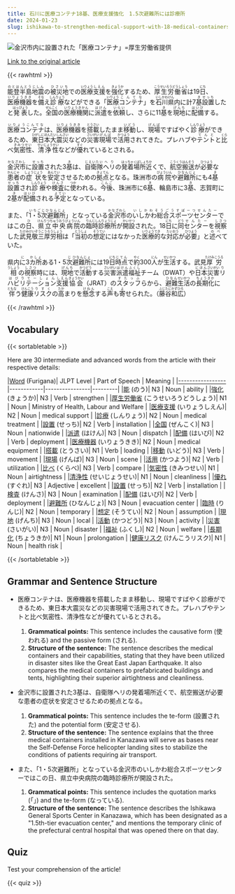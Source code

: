 ```yaml
---
title: 石川に医療コンテナ18基、医療支援強化　1.5次避難所には診療所
date: 2024-01-23
slug: ishikawa-to-strengthen-medical-support-with-18-medical-containers-clinics-in-1-5th-evacuation-centers
---
```


![金沢市内に設置された「医療コンテナ」=厚生労働省提供](https://www.asahicom.jp/imgopt/img/2f8d3b211b/comm_L/AS20240119004130.jpg "金沢市内に設置された「医療コンテナ」=厚生労働省提供")

[Link to the original article](https://asahi.com/articles/ASS1M77CNS1MUTFL01W.html?iref=pc_apital_top__n)

{{< rawhtml >}}
<p><ruby>能登半島<rt>のとはんとう</rt></ruby><ruby>地震<rt>じしん</rt></ruby>の<ruby>被災地<rt>ひさいち</rt></ruby>での<ruby>医療<rt>いりょう</rt></ruby><ruby>支援<rt>しえん</rt></ruby>を<ruby>強化<rt>きょうか</rt></ruby>するため、<ruby>厚生労働省<rt>こうせいろうどうしょう</rt></ruby>は19<ruby>日<rt>にち</rt></ruby>、<ruby>医療機器<rt>いりょうきき</rt></ruby>を<ruby>備<rt>そな</rt></ruby>え<ruby>診療<rt>しんりょう</rt></ruby>などができる「<ruby>医療<rt>いりょう</rt></ruby><ruby>コンテナ<rt>こんてな</rt></ruby>」を<ruby>石川県<rt>いしかわけん</rt></ruby>内に計7<ruby>基<rt>き</rt></ruby><ruby>設置<rt>せっち</rt></ruby>したと<ruby>発表<rt>はっぴょう</rt></ruby>した。<ruby>全国<rt>ぜんこく</rt></ruby>の<ruby>医療機関<rt>いりょうきかん</rt></ruby>に<ruby>派遣<rt>はけん</rt></ruby>を<ruby>依頼<rt>いらい</rt></ruby>し、さらに11<ruby>基<rt>き</rt></ruby>を<ruby>現地<rt>げんち</rt></ruby>に<ruby>配備<rt>はいび</rt></ruby>する。</p>

<p><ruby>医療コンテナ<rt>いりょうこんてな</rt></ruby>は、<ruby>医療機器<rt>いりょうきき</rt></ruby>を<ruby>搭載<rt>とうさい</rt></ruby>したまま<ruby>移動<rt>いどう</rt></ruby>し、<ruby>現場<rt>げんば</rt></ruby>ですばやく<ruby>診療<rt>しんりょう</rt></ruby>ができるため、<ruby>東日本<rt>ひがしにほん</rt></ruby><ruby>大震災<rt>だいしんさい</rt></ruby>などの<ruby>災害<rt>さいがい</rt></ruby><ruby>現場<rt>げんば</rt></ruby>で<ruby>活用<rt>かつよう</rt></ruby>されてきた。プレハブや<ruby>テント<rt>てんと</rt></ruby>と<ruby>比<rt>くら</rt></ruby>べ<ruby>気密性<rt>きみつせい</rt></ruby>、<ruby>清浄性<rt>せいじょうせい</rt></ruby>などが<ruby>優<rt>すぐ</rt></ruby>れているとされる。</p>

<p><ruby>金沢市<rt>かなざわし</rt></ruby>に<ruby>設置<rt>せっち</rt></ruby>された3<ruby>基<rt>き</rt></ruby>は、<ruby>自衛隊<rt>じえいたい</rt></ruby><ruby>ヘリ<rt>へり</rt></ruby>の<ruby>発着場所<rt>はっちゃくばしょ</rt></ruby><ruby>近<rt>ちか</rt></ruby>くで、<ruby>航空<rt>こうくう</rt></ruby><ruby>搬送<rt>はんそう</rt></ruby>が<ruby>必要<rt>ひつよう</rt></ruby>な<ruby>患者<rt>かんじゃ</rt></ruby>の<ruby>症状<rt>しょうじょう</rt></ruby>を<ruby>安定<rt>あんてい</rt></ruby>させるための<ruby>拠点<rt>きょてん</rt></ruby>となる。珠洲市の<ruby>病院<rt>びょういん</rt></ruby>や<ruby>避難所<rt>ひなんじょ</rt></ruby>にも4<ruby>基<rt>き</rt></ruby><ruby>設置<rt>せっち</rt></ruby>され<ruby>診療<rt>しんりょう</rt></ruby>や<ruby>検査<rt>けんさ</rt></ruby>に<ruby>使<rt>つか</rt></ruby>われる。<ruby>今後<rt>こんご</rt></ruby>、珠洲市に6<ruby>基<rt>き</rt></ruby>、輪島市に3<ruby>基<rt>き</rt></ruby>、志賀町に2<ruby>基<rt>き</rt></ruby>が<ruby>配備<rt>はいび</rt></ruby>される<ruby>予定<rt>よてい</rt></ruby>となっている。</p>

<p>また、「<ruby>1・5次避難所<rt>いちごじひなんじょ</rt></ruby>」となっている<ruby>金沢市<rt>かなざわし</rt></ruby>の<ruby>いしかわ総合スポーツセンター<rt>いしかわそうごうすぽーつせんたー</rt></ruby>ではこの<ruby>日<rt>ひ</rt></ruby>、<ruby>県立中央病院<rt>けんりつちゅうおうびょういん</rt></ruby>の<ruby>臨時診療所<rt>りんじしんりょうじょ</rt></ruby>が<ruby>開設<rt>かいせつ</rt></ruby>された。18<ruby>日<rt>にち</rt></ruby>に<ruby>同<rt>どう</rt></ruby><ruby>センター<rt>せんたー</rt></ruby>を<ruby>視察<rt>しさつ</rt></ruby>した<ruby>武見敬三厚労相<rt>たけみけいぞうこうろうしょう</rt></ruby>は「<ruby>当初<rt>とうしょ</rt></ruby>の<ruby>想定<rt>そうてい</rt></ruby>にはなかった<ruby>医療的<rt>いりょうてき</rt></ruby>な<ruby>対応<rt>たいおう</rt></ruby>が<ruby>必要<rt>ひつよう</rt></ruby>」と<ruby>述べ<rt>のべ</rt></ruby>ていた。</p>

<p>県内<ruby>に<rt>に</rt></ruby>3<ruby>カ所<rt>かしょ</rt></ruby>ある1・5<ruby>次<rt>じ</rt></ruby><ruby>避難所<rt>ひなんじょ</rt></ruby>には19<ruby>日<rt>にち</rt></ruby><ruby>時点<rt>じてん</rt></ruby>で<ruby>約<rt>やく</rt></ruby>300<ruby>人<rt>にん</rt></ruby>が<ruby>生活<rt>せいかつ</rt></ruby>する。武見<ruby>厚労相<rt>たけみこうろうしょう</rt></ruby>の<ruby>視察<rt>しさつ</rt></ruby>時には、<ruby>現地<rt>げんち</rt></ruby>で<ruby>活動<rt>かつどう</rt></ruby>する<ruby>災害<rt>さいがい</rt></ruby><ruby>派遣<rt>はけん</rt></ruby><ruby>福祉<rt>ふくし</rt></ruby>チーム（DWAT）や<ruby>日本<rt>にほん</rt></ruby><ruby>災害<rt>さいがい</rt></ruby><ruby>リハビリテーション<rt>りはびりてーしょん</rt></ruby><ruby>支援<rt>しえん</rt></ruby><ruby>協会<rt>きょうかい</rt></ruby>（JRAT）の<ruby>スタッフ<rt>すたっふ</rt></ruby>らから、<ruby>避難<rt>ひなん</rt></ruby><ruby>生活<rt>せいかつ</rt></ruby>の<ruby>長期化<rt>ちょうきか</rt></ruby>に<ruby>伴<rt>ともな</rt></ruby>う<ruby>健康<rt>けんこう</rt></ruby><ruby>リスク<rt>りすく</rt></ruby>の<ruby>高<rt>たか</rt></ruby>まりを<ruby>懸念<rt>けねん</rt></ruby>する<ruby>声<rt>こえ</rt></ruby>も<ruby>寄<rt>よ</rt></ruby>せられた。（<ruby>藤谷<rt>ふじたに</rt></ruby><ruby>和広<rt>かずひろ</rt></ruby>）</p>
{{< /rawhtml >}}

## Vocabulary


{{< sortabletable >}}

Here are 30 intermediate and advanced words from the article with their respective details:

|[Word](https://jisho.org/search/Word) (Furigana)| JLPT Level | Part of Speech | Meaning |
|[-----------------](https://jisho.org/search/-----------------)|------------|----------------|---------|
|[能](https://jisho.org/search/%E8%83%BD) (のう)| N3 | Noun | ability |
|[強化](https://jisho.org/search/%E5%BC%B7%E5%8C%96) (きょうか)| N3 | Verb | strengthen |
|[厚生労働省](https://jisho.org/search/%E5%8E%9A%E7%94%9F%E5%8A%B4%E5%83%8D%E7%9C%81) (こうせいろうどうしょう)| N1 | Noun | Ministry of Health, Labour and Welfare |
|[医療支援](https://jisho.org/search/%E5%8C%BB%E7%99%82%E6%94%AF%E6%8F%B4) (いりょうしえん)| N2 | Noun | medical support |
|[診療](https://jisho.org/search/%E8%A8%BA%E7%99%82) (しんりょう)| N2 | Noun | medical treatment |
|[設置](https://jisho.org/search/%E8%A8%AD%E7%BD%AE) (せっち)| N2 | Verb | installation |
|[全国](https://jisho.org/search/%E5%85%A8%E5%9B%BD) (ぜんこく)| N3 | Noun | nationwide |
|[派遣](https://jisho.org/search/%E6%B4%BE%E9%81%A3) (はけん)| N3 | Noun | dispatch |
|[配備](https://jisho.org/search/%E9%85%8D%E5%82%99) (はいび)| N2 | Verb | deployment |
|[医療機器](https://jisho.org/search/%E5%8C%BB%E7%99%82%E6%A9%9F%E5%99%A8) (いりょうきき)| N2 | Noun | medical equipment |
|[搭載](https://jisho.org/search/%E6%90%AD%E8%BC%89) (とうさい)| N1 | Verb | loading |
|[移動](https://jisho.org/search/%E7%A7%BB%E5%8B%95) (いどう)| N3 | Verb | movement |
|[現場](https://jisho.org/search/%E7%8F%BE%E5%A0%B4) (げんば)| N3 | Noun | scene |
|[活用](https://jisho.org/search/%E6%B4%BB%E7%94%A8) (かつよう)| N2 | Verb | utilization |
|[比べ](https://jisho.org/search/%E6%AF%94%E3%81%B9) (くらべ)| N3 | Verb | compare |
|[気密性](https://jisho.org/search/%E6%B0%97%E5%AF%86%E6%80%A7) (きみつせい)| N1 | Noun | airtightness |
|[清浄性](https://jisho.org/search/%E6%B8%85%E6%B5%84%E6%80%A7) (せいじょうせい)| N1 | Noun | cleanliness |
|[優れ](https://jisho.org/search/%E5%84%AA%E3%82%8C) (すぐれ)| N3 | Adjective | excellent |
|[設置](https://jisho.org/search/%E8%A8%AD%E7%BD%AE) (せっち)| N2 | Verb | installation |
|[検査](https://jisho.org/search/%E6%A4%9C%E6%9F%BB) (けんさ)| N3 | Noun | examination |
|[配備](https://jisho.org/search/%E9%85%8D%E5%82%99) (はいび)| N2 | Verb | deployment |
|[避難所](https://jisho.org/search/%E9%81%BF%E9%9B%A3%E6%89%80) (ひなんじょ)| N3 | Noun | evacuation center |
|[臨時](https://jisho.org/search/%E8%87%A8%E6%99%82) (りんじ)| N2 | Noun | temporary |
|[想定](https://jisho.org/search/%E6%83%B3%E5%AE%9A) (そうてい)| N2 | Noun | assumption |
|[現地](https://jisho.org/search/%E7%8F%BE%E5%9C%B0) (げんち)| N3 | Noun | local |
|[活動](https://jisho.org/search/%E6%B4%BB%E5%8B%95) (かつどう)| N3 | Noun | activity |
|[災害](https://jisho.org/search/%E7%81%BD%E5%AE%B3) (さいがい)| N3 | Noun | disaster |
|[福祉](https://jisho.org/search/%E7%A6%8F%E7%A5%89) (ふくし)| N2 | Noun | welfare |
|[長期化](https://jisho.org/search/%E9%95%B7%E6%9C%9F%E5%8C%96) (ちょうきか)| N1 | Noun | prolongation |
|[健康リスク](https://jisho.org/search/%E5%81%A5%E5%BA%B7%E3%83%AA%E3%82%B9%E3%82%AF) (けんこうリスク)| N1 | Noun | health risk |

{{< /sortabletable >}}


## Grammar and Sentence Structure

- 医療コンテナは、医療機器を搭載したまま移動し、現場ですばやく診療ができるため、東日本大震災などの災害現場で活用されてきた。プレハブやテントと比べ気密性、清浄性などが優れているとされる。

    1. **Grammatical points:** This sentence includes the causative form (使われる) and the passive form (される).
    2. **Structure of the sentence:** The sentence describes the medical containers and their capabilities, stating that they have been utilized in disaster sites like the Great East Japan Earthquake. It also compares the medical containers to prefabricated buildings and tents, highlighting their superior airtightness and cleanliness.

- 金沢市に設置された3基は、自衛隊ヘリの発着場所近くで、航空搬送が必要な患者の症状を安定させるための拠点となる。

    1. **Grammatical points:** This sentence includes the te-form (設置された) and the potential form (安定させる).
    2. **Structure of the sentence:** The sentence explains that the three medical containers installed in Kanazawa will serve as bases near the Self-Defense Force helicopter landing sites to stabilize the conditions of patients requiring air transport.

- また、「1・5次避難所」となっている金沢市のいしかわ総合スポーツセンターではこの日、県立中央病院の臨時診療所が開設された。

    1. **Grammatical points:** This sentence includes the quotation marks (「」) and the te-form (なっている).
    2. **Structure of the sentence:** The sentence describes the Ishikawa General Sports Center in Kanazawa, which has been designated as a "1.5th-tier evacuation center," and mentions the temporary clinic of the prefectural central hospital that was opened there on that day.

## Quiz

Test your comprehension of the article!

{{< quiz >}}